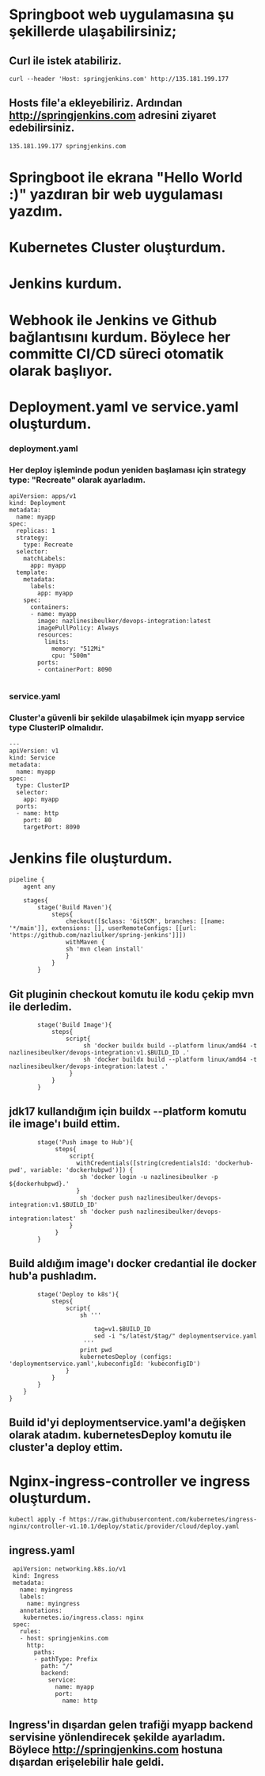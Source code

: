# Springboot web uygulamasına şu şekillerde ulaşabilirsiniz;
## Curl ile istek atabiliriz.
```
curl --header 'Host: springjenkins.com' http://135.181.199.177
```
## Hosts file'a ekleyebiliriz. Ardından http://springjenkins.com adresini ziyaret edebilirsiniz.

```
135.181.199.177 springjenkins.com
```


# Springboot ile ekrana "Hello World :)" yazdıran bir web uygulaması yazdım.
# Kubernetes Cluster oluşturdum.
# Jenkins kurdum.
# Webhook ile Jenkins ve Github bağlantısını kurdum. Böylece her committe CI/CD süreci otomatik olarak başlıyor.
# Deployment.yaml ve service.yaml oluşturdum.
### deployment.yaml 
### Her deploy işleminde podun yeniden başlaması için strategy type: "Recreate" olarak ayarladım.
```
apiVersion: apps/v1
kind: Deployment
metadata:
  name: myapp
spec:
  replicas: 1
  strategy:
    type: Recreate
  selector:
    matchLabels:
      app: myapp
  template:
    metadata:
      labels:
        app: myapp
    spec:
      containers:
      - name: myapp
        image: nazlinesibeulker/devops-integration:latest
        imagePullPolicy: Always
        resources:
          limits:
            memory: "512Mi"
            cpu: "500m"
        ports:
        - containerPort: 8090
  
```
### service.yaml
### Cluster'a güvenli bir şekilde ulaşabilmek için myapp service type ClusterIP olmalıdır.
```
---
apiVersion: v1
kind: Service
metadata:
  name: myapp
spec:
  type: ClusterIP
  selector:
    app: myapp
  ports:
  - name: http
    port: 80
    targetPort: 8090
```

# Jenkins file oluşturdum.

```
pipeline {
    agent any

    stages{
        stage('Build Maven'){
            steps{
                checkout([$class: 'GitSCM', branches: [[name: '*/main']], extensions: [], userRemoteConfigs: [[url: 'https://github.com/nazliulker/spring-jenkins']]])
                withMaven {
                sh 'mvn clean install'
                }
            }
        }
```
## Git pluginin checkout komutu ile kodu çekip mvn ile derledim.
```
        stage('Build Image'){
            steps{
                script{
                     sh 'docker buildx build --platform linux/amd64 -t nazlinesibeulker/devops-integration:v1.$BUILD_ID .'
                     sh 'docker buildx build --platform linux/amd64 -t nazlinesibeulker/devops-integration:latest .'
                 }
            }
        }
```
## jdk17 kullandığım için buildx --platform komutu ile image'ı build ettim.
```
        stage('Push image to Hub'){
             steps{
                 script{
                   withCredentials([string(credentialsId: 'dockerhub-pwd', variable: 'dockerhubpwd')]) {
                    sh 'docker login -u nazlinesibeulker -p ${dockerhubpwd}.'
                   }
                    sh 'docker push nazlinesibeulker/devops-integration:v1.$BUILD_ID'
                    sh 'docker push nazlinesibeulker/devops-integration:latest'
                 }
             }
        }
```
## Build aldığım image'ı docker credantial ile docker hub'a pushladım.
```
        stage('Deploy to k8s'){
            steps{
                script{
		            sh '''
		            
		                tag=v1.$BUILD_ID
	  	                sed -i "s/latest/$tag/" deploymentservice.yaml
		             '''
		            print pwd
                    kubernetesDeploy (configs: 'deploymentservice.yaml',kubeconfigId: 'kubeconfigID')
                }
            }
        }
    }
}
```
## Build id'yi deploymentservice.yaml'a değişken olarak atadım. kubernetesDeploy komutu ile cluster'a deploy ettim.

# Nginx-ingress-controller ve ingress oluşturdum.

```
kubectl apply -f https://raw.githubusercontent.com/kubernetes/ingress-nginx/controller-v1.10.1/deploy/static/provider/cloud/deploy.yaml

```
## ingress.yaml
```
 apiVersion: networking.k8s.io/v1
 kind: Ingress
 metadata:
   name: myingress
   labels:
     name: myingress
   annotations:
    kubernetes.io/ingress.class: nginx
 spec:
   rules:
   - host: springjenkins.com
     http:
       paths:
       - pathType: Prefix
         path: "/"
         backend:
           service:
             name: myapp
             port:
               name: http
```
## Ingress'in dışardan gelen trafiği myapp backend servisine yönlendirecek şekilde ayarladım. Böylece http://springjenkins.com hostuna dışardan erişelebilir hale geldi.

